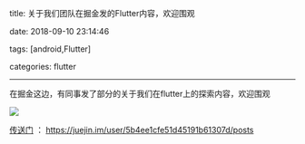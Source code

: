 title: 关于我们团队在掘金发的Flutter内容，欢迎围观

date: 2018-09-10 23:14:46

tags: [android,Flutter]

categories: flutter

------------------------------------------


在掘金这边，有同事发了部分的关于我们在flutter上的探索内容，欢迎围观

![](https://i.imgur.com/Cf9u8Uc.png)

[传送门](https://juejin.im/user/5b4ee1cfe51d45191b61307d/posts) ： https://juejin.im/user/5b4ee1cfe51d45191b61307d/posts